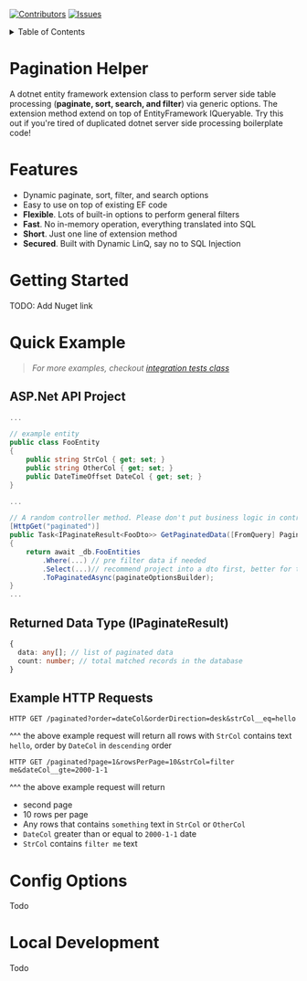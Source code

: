 <!-- Improved compatibility of back to top link: See: https://github.com/othneildrew/Best-README-Template/pull/73 -->

<a name="readme-top"></a>

<!--
*** Thanks for checking out the Best-README-Template. If you have a suggestion
*** that would make this better, please fork the repo and create a pull request
*** or simply open an issue with the tag "enhancement".
*** Don't forget to give the project a star!
*** Thanks again! Now go create something AMAZING! :D
-->

<!-- PROJECT SHIELDS -->
<!--
*** I'm using markdown "reference style" links for readability.
*** Reference links are enclosed in brackets [ ] instead of parentheses ( ).
*** See the bottom of this document for the declaration of the reference variables
*** for contributors-url, forks-url, etc. This is an optional, concise syntax you may use.
*** https://www.markdownguide.org/basic-syntax/#reference-style-links
-->

[![Contributors][contributors-shield]][contributors-url]
[![Issues][issues-shield]][issues-url]

<!-- TABLE OF CONTENTS -->
<details>
  <summary>Table of Contents</summary>
  <ol>
    <li>
      <a href="#pagination-helper">Pagination Helper</a>
    </li>
    <li>
      <a href="#features">Features</a>
    </li>
    <li>
      <a href="#getting-started">Features</a>
    </li>
    <li>
        <a href="#quick-example">Quick Example</a>
    </li>
    <li>
        <a href="#config-options">Config Options</a>
    </li>
    <li>
        <a href="#local-development">Local Development</a>
    </li>
  
  </ol>
</details>

<!-- ABOUT THE PROJECT -->

# Pagination Helper

A dotnet entity framework extension class to perform server side table processing (**paginate, sort, search, and filter**) via generic options. The extension method extend on top of EntityFramework IQueryable. Try this out if you're tired of duplicated dotnet server side processing boilerplate code!

# Features

- Dynamic paginate, sort, filter, and search options
- Easy to use on top of existing EF code
- **Flexible**. Lots of built-in options to perform general filters
- **Fast**. No in-memory operation, everything translated into SQL
- **Short**. Just one line of extension method
- **Secured**. Built with Dynamic LinQ, say no to SQL Injection

# Getting Started

TODO: Add Nuget link

# Quick Example

> <i>For more examples, checkout [integration tests class](./PaginationHelper.Tests/IntegrationTests.cs)</i>

## ASP.Net API Project

```C#
...

// example entity
public class FooEntity
{
    public string StrCol { get; set; }
    public string OtherCol { get; set; }
    public DateTimeOffset DateCol { get; set; }
}

...

// A random controller method. Please don't put business logic in controllers when building serious project :D
[HttpGet("paginated")]
public Task<IPaginateResult<FooDto>> GetPaginatedData([FromQuery] PaginateOptionsBuilder paginateOptionsBuilder)
{
    return await _db.FooEntities
        .Where(...) // pre filter data if needed
        .Select(...)// recommend project into a dto first, better for the performance.
        .ToPaginatedAsync(paginateOptionsBuilder);
}
...
```

## Returned Data Type (IPaginateResult)

```ts
{
  data: any[]; // list of paginated data
  count: number; // total matched records in the database
}
```

## Example HTTP Requests

```
HTTP GET /paginated?order=dateCol&orderDirection=desk&strCol__eq=hello
```

^^^ the above example request will return all rows with `StrCol` contains text `hello`, order by `DateCol` in `descending` order

```
HTTP GET /paginated?page=1&rowsPerPage=10&strCol=filter me&dateCol__gte=2000-1-1
```

^^^ the above example request will return

- second page
- 10 rows per page
- Any rows that contains `something` text in `StrCol` or `OtherCol`
- `DateCol` greater than or equal to `2000-1-1` date
- `StrCol` contains `filter me` text

# Config Options

Todo

# Local Development

Todo

[contributors-shield]: https://img.shields.io/github/contributors/othneildrew/Best-README-Template.svg?style=for-the-badge
[contributors-url]: https://github.com/Catalyst-Consulting-Group/dotnet-pagination-helper/graphs/contributors
[issues-shield]: https://img.shields.io/github/issues/othneildrew/Best-README-Template.svg?style=for-the-badge
[issues-url]: https://github.com/Catalyst-Consulting-Group/dotnet-pagination-helper/issues

